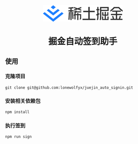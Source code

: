 <section align="center">
  <a href="https://github.com/lonewolfyx/juejin_auto_signin" target="_blank">
    <img src="./resources/logo.svg" alt="稀土掘金" width="260" />
  </a>
</section>
<h1 align="center">掘金自动签到助手</h1>

## 使用

### 克隆项目

```shell
git clone git@github.com:lonewolfyx/juejin_auto_signin.git
```

### 安装相关依赖包

```javascript
npm install
```

### 执行签到

```javascript
npm run sign
```
